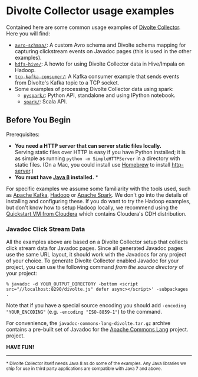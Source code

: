 Divolte Collector usage examples
================================

Contained here are some common usage examples of
[Divolte Collector][1]. Here you will find:

 - [`avro-schmaa/`](avro-schema/):
   A custom Avro schema and Divolte schema mapping for capturing clickstream
   events on Javadoc pages (this is used in the other examples).
 - [`hdfs-hive/`](hdfs-hive/):
   A howto for using Divolte Collector data in Hive/Impala on Hadoop.
 - [`tcp-kafka-consumer/`](tcp-kafka-consumer/):
   A Kafka consumer example that sends events from Divolte's Kafka topic to
   a TCP socket.
 - Some examples of processing Divolte Collector data using spark:
    - [`pyspark/`](pyspark/):
      Python API, standalone and using IPython notebook.
    - [`spark/`](spark/):
      Scala API.

Before You Begin
----------------

Prerequisites:

 - **You need a HTTP server that can server static files locally.**  
   Serving static files over HTTP is easy if you have Python installed;
   it is as simple as running `python -m SimpleHTTPServer` in a
   directory with static files. (On a Mac, you could install use
   [Homebrew][2] to install [http-server][3].)
 - **You must have [Java 8][4] installed.** *

For specific examples we assume some familiarity with the tools used, such
as [Apache Kafka][5], [Hadoop][6] or [Apache Spark][7]. We don't go into
the details of installing and configuring these. If you do want to try the
Hadoop examples, but don't know how to setup Hadoop locally, we recommend
using the [Quickstart VM from Cloudera][8] which contains Cloudera's CDH
distribution.

### Javadoc Click Stream Data ###

All the examples above are based on a Divolte Collector setup that collects
click stream data for Javadoc pages. Since all generated Javadoc pages use
the same URL layout, it should work with the Javadocs for any project of
your choice. To generate Divolte Collector enabled Javadoc for your project,
you can use the following command *from the source directory* of your project:

    % javadoc -d YOUR_OUTPUT_DIRECTORY -bottom <script src="//localhost:8290/divolte.js" defer async></script>' -subpackages .

Note that if you have a special source encoding you should add
`-encoding "YOUR_ENCODING"` (e.g. `-encoding "ISO-8859-1"`) to the command.

For convenience, the `javadoc-commons-lang-divolte.tar.gz` archive contains
a pre-built set of Javadoc for the [Apache Commons Lang][9] project.
project.

**HAVE FUN!**

---
<small>\* Divolte Collector itself needs Java 8 as do some of the examples.
          Any Java libraries we ship for use in third party applications
          are compatible with Java 7 and above.</small>

  [1]: divolte/divolte-collector                       "Divolte Collector"
  [2]: http://brew.sh                                  "Homebrew"
  [3]: https://www.npmjs.org/package/http-server       "http-server"
  [4]: http://www.oracle.com/technetwork/java/javase/downloads/index-jsp-138363.html "Java 8"
  [5]: https://kafka.apache.org/                       "Apache Kafka"
  [6]: https://hadoop.apache.org/                      "Hadoop"
  [7]: https://spark.apache.org/                       "Apache Spark"
  [8]: http://www.cloudera.com/content/cloudera/en/documentation/DemoVMs/Cloudera-QuickStart-VM/cloudera_quickstart_vm.html "Quickstart VM from Cloudera"
  [9]: http://commons.apache.org/proper/commons-lang/  "Apache Commons Lang"
